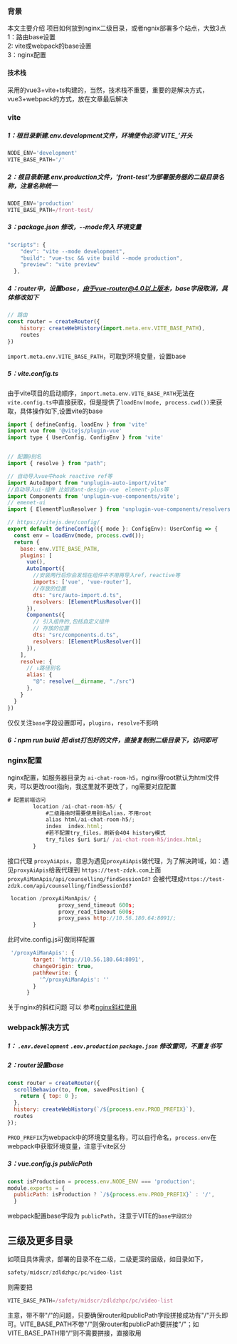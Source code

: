 ### 背景
本文主要介绍 项目如何放到nginx二级目录，或者ngnix部署多个站点，大致3点<br />
1：路由base设置<br />
2: vite或webpack的base设置<br />
3：nginx配置<br />

#### 技术栈
采用的vue3+vite+ts构建的，当然，技术栈不重要，重要的是解决方式，vue3+webpack的方式，放在文章最后解决

### vite
##### 1：根目录新建.env.development文件，环境便令必须‘VITE_’开头

```js
NODE_ENV='development'
VITE_BASE_PATH='/'
```
##### 2：根目录新建.env.production文件，'front-test'为部署服务器的二级目录名称，注意名称统一

```js
NODE_ENV='production'
VITE_BASE_PATH=/front-test/
```
##### 3：package.json 修改，--mode传入 环境变量

```js
"scripts": {
    "dev": "vite --mode development",
    "build": "vue-tsc && vite build --mode production",
    "preview": "vite preview"
  },
```
##### 4：router中，设置base，由于vue-router@4.0以上版本，base字段取消，具体修改如下

```js
// 路由
const router = createRouter({
    history: createWebHistory(import.meta.env.VITE_BASE_PATH),
    routes
})
```
`import.meta.env.VITE_BASE_PATH`，可取到环境变量，设置base
##### 5：vite.config.ts
由于vite项目的启动顺序，`import.meta.env.VITE_BASE_PATH`无法在`vite.config.ts`中直接获取，但是提供了`loadEnv(mode, process.cwd())`来获取，具体操作如下,设置vite的base

```js
import { defineConfig, loadEnv } from 'vite'
import vue from '@vitejs/plugin-vue'
import type { UserConfig, ConfigEnv } from 'vite'


// 配置@别名
import { resolve } from "path";

// 自动导入vue中hook reactive ref等
import AutoImport from "unplugin-auto-import/vite"
//自动导入ui-组件 比如说ant-design-vue  element-plus等
import Components from 'unplugin-vue-components/vite';
// emenet-ui
import { ElementPlusResolver } from 'unplugin-vue-components/resolvers';

// https://vitejs.dev/config/
export default defineConfig(({ mode }: ConfigEnv): UserConfig => {
  const env = loadEnv(mode, process.cwd());
  return {
    base: env.VITE_BASE_PATH,
    plugins: [
      vue(),
      AutoImport({
        //安装两行后你会发现在组件中不用再导入ref，reactive等
        imports: ['vue', 'vue-router'],
        //存放的位置
        dts: "src/auto-import.d.ts",
        resolvers: [ElementPlusResolver()]
      }),
      Components({
        // 引入组件的,包括自定义组件
        // 存放的位置
        dts: "src/components.d.ts",
        resolvers: [ElementPlusResolver()]
      }),
    ],
    resolve: {
      // ↓路径别名
      alias: {
        "@": resolve(__dirname, "./src")
      },
    }
  }
})

```
仅仅关注`base`字段设置即可，`plugins`，`resolve`不影响
##### 6：npm run build 把 dist打包好的文件，直接复制到二级目录下，访问即可

### nginx配置

nginx配置，如服务器目录为 `ai-chat-room-h5`，nginx得root默认为html文件夹，可以更改root指向，我这里就不更改了，ng需要对应配置


```js
# 配置前端访问
        location /ai-chat-room-h5/ {
            #二级路由时需要使用别名alias，不用root
            alias html/ai-chat-room-h5/;
            index  index.html;
            #若不配置try_files，刷新会404 history模式
            try_files $uri $uri/ /ai-chat-room-h5/index.html;
        }
```
接口代理 `proxyAiApis`，意思为遇见`proxyAiApis`做代理，为了解决跨域，如：遇见`proxyAiApis`给我代理到 `https://test-zdzk.com`上面<br />
`proxyAiManApis/api/counselling/findSessionId?` 会被代理成`https://test-zdzk.com/api/counselling/findSessionId?`

```js
 location /proxyAiManApis/ {
                proxy_send_timeout 600s;
                proxy_read_timeout 600s;
                proxy_pass http://10.56.180.64:8091/;
        }
```

此时vite.config.js可做同样配置


```js
 '/proxyAiManApis': {
        target: 'http://10.56.180.64:8091',
        changeOrigin: true,
        pathRewrite: {
          '^/proxyAiManApis': ''
        }
      }
```

关于nginx的斜杠问题 可以 参考[nginx斜杠使用](url)

### webpack解决方式
##### 1： `.env.development`  `.env.production` `package.json` 修改雷同，不重复书写
##### 2：router设置base

```js
const router = createRouter({
  scrollBehavior(to, from, savedPosition) {
    return { top: 0 };
  },
  history: createWebHistory(`/${process.env.PROD_PREFIX}`),
  routes
});
```
`PROD_PREFIX`为webpack中的环境变量名称，可以自行命名，`process.env`在webpack中获取环境变量，注意于vite区分
##### 3：vue.config.js   publicPath

```js
const isProduction = process.env.NODE_ENV === 'production';
module.exports = {
  publicPath: isProduction ? `/${process.env.PROD_PREFIX}` : '/',
  }
``` 
webpack配置base字段为 `publicPath`，注意于VITE的`base字段区分`

## 三级及更多目录
如项目具体需求，部署的目录不在二级，二级更深的层级，如目录如下，

```js
safety/midscr/zdldzhpc/pc/video-list
```
则需要把

```js
VITE_BASE_PATH=/safety/midscr/zdldzhpc/pc/video-list
```
主意，带不带"/"的问题，只要确保router和publicPath字段拼接成功有"/"开头即可。VITE_BASE_PATH不带"/"则保router和publicPath要拼接"/"；如VITE_BASE_PATH带“/”则不需要拼接，直接取用
